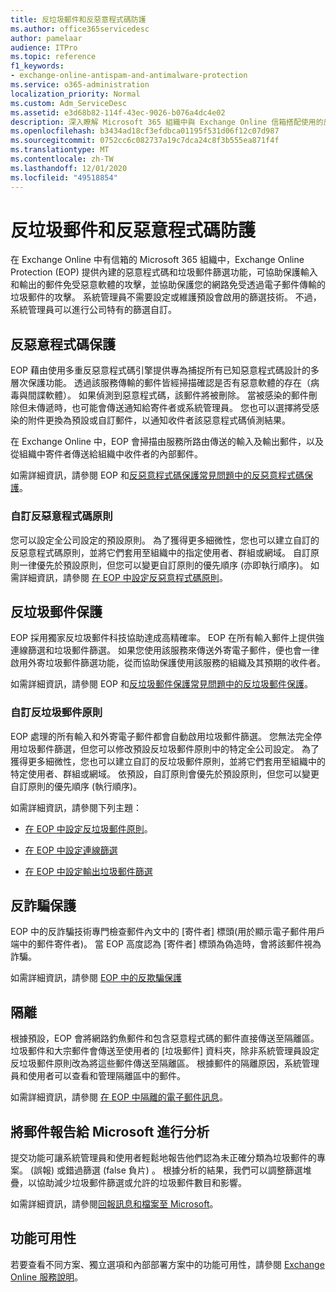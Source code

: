 ```yaml
---
title: 反垃圾郵件和反惡意程式碼防護
ms.author: office365servicedesc
author: pamelaar
audience: ITPro
ms.topic: reference
f1_keywords:
- exchange-online-antispam-and-antimalware-protection
ms.service: o365-administration
localization_priority: Normal
ms.custom: Adm_ServiceDesc
ms.assetid: e3d68b82-114f-43ec-9026-b076a4dc4e02
description: 深入瞭解 Microsoft 365 組織中與 Exchange Online 信箱搭配使用的反垃圾郵件和反惡意程式碼保護功能。
ms.openlocfilehash: b3434ad18cf3efdbca01195f531d06f12c07d987
ms.sourcegitcommit: 0752cc6c082737a19c7dca24c8f3b555ea871f4f
ms.translationtype: MT
ms.contentlocale: zh-TW
ms.lasthandoff: 12/01/2020
ms.locfileid: "49518854"
---
```

# <a name="anti-spam-and-anti-malware-protection"></a>反垃圾郵件和反惡意程式碼防護

在 Exchange Online 中有信箱的 Microsoft 365 組織中，Exchange Online Protection (EOP) 提供內建的惡意程式碼和垃圾郵件篩選功能，可協助保護輸入和輸出的郵件免受惡意軟體的攻擊，並協助保護您的網路免受透過電子郵件傳輸的垃圾郵件的攻擊。 系統管理員不需要設定或維護預設會啟用的篩選技術。 不過，系統管理員可以進行公司特有的篩選自訂。

## <a name="anti-malware-protection"></a>反惡意程式碼保護

EOP 藉由使用多重反惡意程式碼引擎提供專為捕捉所有已知惡意程式碼設計的多層次保護功能。 透過該服務傳輸的郵件皆經掃描確認是否有惡意軟體的存在（病毒與間諜軟體）。 如果偵測到惡意程式碼，該郵件將被刪除。 當被感染的郵件刪除但未傳遞時，也可能會傳送通知給寄件者或系統管理員。 您也可以選擇將受感染的附件更換為預設或自訂郵件，以通知收件者該惡意程式碼偵測結果。

在 Exchange Online 中，EOP 會掃描由服務所路由傳送的輸入及輸出郵件，以及從組織中寄件者傳送給組織中收件者的內部郵件。

如需詳細資訊，請參閱 EOP 和[反惡意程式碼保護常見問題](https://docs.microsoft.com/microsoft-365/security/office-365-security/anti-malware-protection-faq-eop)[中的反惡意程式碼保護](https://docs.microsoft.com/microsoft-365/security/office-365-security/anti-malware-protection)。

### <a name="customize-anti-malware-policies"></a>自訂反惡意程式碼原則

您可以設定全公司設定的預設原則。 為了獲得更多細微性，您也可以建立自訂的反惡意程式碼原則，並將它們套用至組織中的指定使用者、群組或網域。 自訂原則一律優先於預設原則，但您可以變更自訂原則的優先順序 (亦即執行順序)。 如需詳細資訊，請參閱 [在 EOP 中設定反惡意程式碼原則](https://docs.microsoft.com/microsoft-365/security/office-365-security/configure-anti-malware-policies)。

## <a name="anti-spam-protection"></a>反垃圾郵件保護

EOP 採用獨家反垃圾郵件科技協助達成高精確率。 EOP 在所有輸入郵件上提供強連線篩選和垃圾郵件篩選。 如果您使用該服務來傳送外寄電子郵件，便也會一律啟用外寄垃圾郵件篩選功能，從而協助保護使用該服務的組織及其預期的收件者。

如需詳細資訊，請參閱 EOP 和[反垃圾郵件保護常見問題](https://docs.microsoft.com/microsoft-365/security/office-365-security/anti-spam-protection-faq)[中的反垃圾郵件保護](https://docs.microsoft.com/microsoft-365/security/office-365-security/anti-spam-protection)。

### <a name="customize-anti-spam-policies"></a>自訂反垃圾郵件原則

EOP 處理的所有輸入和外寄電子郵件都會自動啟用垃圾郵件篩選。 您無法完全停用垃圾郵件篩選，但您可以修改預設反垃圾郵件原則中的特定全公司設定。 為了獲得更多細微性，您也可以建立自訂的反垃圾郵件原則，並將它們套用至組織中的特定使用者、群組或網域。 依預設，自訂原則會優先於預設原則，但您可以變更自訂原則的優先順序 (執行順序)。

如需詳細資訊，請參閱下列主題：

- [在 EOP 中設定反垃圾郵件原則](https://docs.microsoft.com/microsoft-365/security/office-365-security/configure-your-spam-filter-policies)。

- [在 EOP 中設定連線篩選](https://docs.microsoft.com/microsoft-365/security/office-365-security/configure-the-connection-filter-policy)

- [在 EOP 中設定輸出垃圾郵件篩選](https://docs.microsoft.com/microsoft-365/security/office-365-security/configure-the-outbound-spam-policy)

## <a name="anti-spoofing-protection"></a>反詐騙保護

EOP 中的反詐騙技術專門檢查郵件內文中的 [寄件者] 標頭(用於顯示電子郵件用戶端中的郵件寄件者)。 當 EOP 高度認為 [寄件者] 標頭為偽造時，會將該郵件視為詐騙。

如需詳細資訊，請參閱 [EOP 中的反欺騙保護](https://docs.microsoft.com/microsoft-365/security/office-365-security/anti-spoofing-protection)

## <a name="quarantine"></a>隔離

根據預設，EOP 會將網路釣魚郵件和包含惡意程式碼的郵件直接傳送至隔離區。 垃圾郵件和大宗郵件會傳送至使用者的 [垃圾郵件] 資料夾，除非系統管理員設定反垃圾郵件原則改為將這些郵件傳送至隔離區。 根據郵件的隔離原因，系統管理員和使用者可以查看和管理隔離區中的郵件。

如需詳細資訊，請參閱 [在 EOP 中隔離的電子郵件訊息](https://docs.microsoft.com/microsoft-365/security/office-365-security/quarantine-email-messages)。

## <a name="report-messages-to-microsoft-for-analysis"></a>將郵件報告給 Microsoft 進行分析

提交功能可讓系統管理員和使用者輕鬆地報告他們認為未正確分類為垃圾郵件的專案。 (誤報) 或錯過篩選 (false 負片) 。 根據分析的結果，我們可以調整篩選堆疊，以協助減少垃圾郵件篩選或允許的垃圾郵件數目和影響。

如需詳細資訊，請參閱[回報訊息和檔案至 Microsoft](https://docs.microsoft.com/microsoft-365/security/office-365-security/report-junk-email-messages-to-microsoft)。

## <a name="feature-availability"></a>功能可用性

若要查看不同方案、獨立選項和內部部署方案中的功能可用性，請參閱 [Exchange Online 服務說明](exchange-online-service-description.md)。
